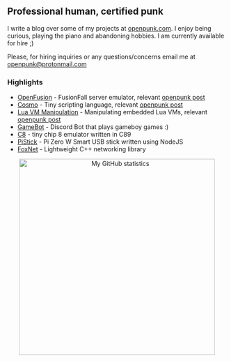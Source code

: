 ## Professional human, certified punk

I write a blog over some of my projects at [openpunk.com](https://openpunk.com). I enjoy being curious, playing the piano and abandoning hobbies. I am currently available for hire ;)

Please, for hiring inquiries or any questions/concerns email me at [openpunk@protonmail.com](mailto:openpunk@protonmail.com)

### Highlights

- [OpenFusion](https://github.com/OpenFusionProject/OpenFusion) - FusionFall server emulator, relevant [openpunk post](https://openpunk.com/pages/fusionfall-openfusion/)
- [Cosmo](https://github.com/CPunch/Cosmo) - Tiny scripting language, relevant [openpunk post](https://openpunk.com/pages/cosmo-workflow/)
- [Lua VM Manipulation](https://github.com/CPunch/LUA_VM_EXAMPLE) - Manipulating embedded Lua VMs, relevant [openpunk post](https://openpunk.com/pages/manipulating-lua-vms-1/)
- [GameBot](https://github.com/CPunch/Gamebot) - Discord Bot that plays gameboy games :)
- [C8](https://github.com/CPunch/c8) - tiny chip 8 emulator written in C89
- [PiStick](https://github.com/CPunch/PiStick) - Pi Zero W Smart USB stick written using NodeJS
- [FoxNet](https://github.com/CPunch/FoxNet) - Lightweight C++ networking library

<p align="center">
<img src="https://github-readme-stats.vercel.app/api?username=CPunch&theme=gruvbox&show_icons=true&include_all_commits=true" alt="My GitHub statistics" width="450"/>
</p>
